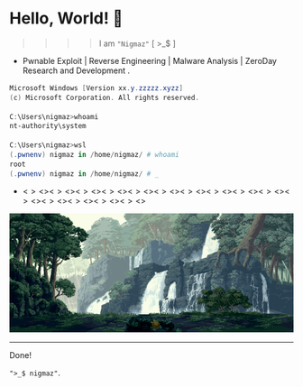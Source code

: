 <h1 align="left" > Hello, World! 👋 </h1>

> > > > I am `"Nigmaz"` \[ >\_$ ]

- Pwnable Exploit | Reverse Engineering | Malware Analysis | ZeroDay Research and Development .

```powershell
Microsoft Windows [Version xx.y.zzzzz.xyzz]
(c) Microsoft Corporation. All rights reserved.

C:\Users\nigmaz>whoami
nt-authority\system

C:\Users\nigmaz>wsl
(.pwnenv) nigmaz in /home/nigmaz/ # whoami
root
(.pwnenv) nigmaz in /home/nigmaz/ # _
```

- <$><$><$><$><$><$><$><$><$><$><$><$><$><$><$><$><$><$><$><$><$><$><$><$><$><$><$><$><$><$>

<div id="header" align="center">
  <img src="./images/wrapper.gif"/>
</div>

<!--
**Nigmaz/Nigmaz** is a ✨ _special_ ✨ repository because its `README.md` (this file) appears on your GitHub profile.

Here are some ideas to get you started:

- 🔭 I’m currently working on ...
- 🌱 I’m currently learning ...

- 👯 I’m looking to collaborate on ...
- 🤔 I’m looking for help with ...
- 💬 Ask me about ...
- 📫 How to reach me: ...
- 😄 Pronouns: ...
- ⚡ Fun fact: ...
-->

---

Done!

`">_$ nigmaz"`.
